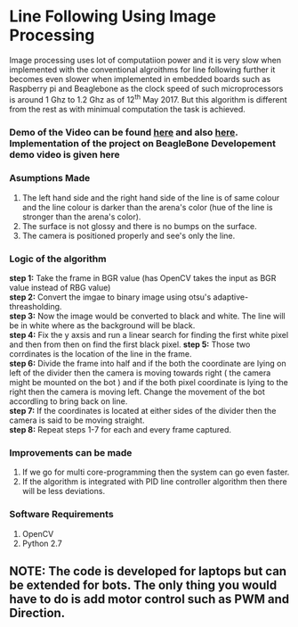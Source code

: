 # Line Following Using Image Processing

Image processing uses lot of computatiion power and it is very slow when implemented with the conventional algroithms for 
line following further it becomes even slower when implemented in embedded boards such as Raspberry pi and Beaglebone as the 
clock speed of such microprocessors is around 1 Ghz to 1.2 Ghz as of 12<sup>th</sup> May 2017. But this algorithm is different 
from the rest as with minimual computation the task is achieved. 

### Demo of the Video can be found [here](https://youtu.be/IWe_ecrxInI) and also [here](https://youtu.be/EIg_iHtmtBk). Implementation of the project on BeagleBone Developement demo video is given here 

### Asumptions Made

 1. The left hand side and the right hand side of the line is of same colour and the line colour is darker than the arena's color (hue of the line is stronger than the arena's color).
 2. The surface is not glossy and there is no bumps on the surface.
 3. The camera is positioned properly and see's only the line. 

### Logic of the algorithm

  **step 1:** Take the frame in BGR value (has OpenCV takes the input as BGR value instead of RBG value)<br/>
  **step 2:** Convert the imgae to binary image using otsu's adaptive-threasholding.<br/>
  **step 3:** Now the image would be converted to black and white. The line will be in white where as the background will be black.<br/>
  **step 4:** Fix the y axsis and run a linear search for finding the first white pixel and then from then on find the first black
              pixel.
  **step 5:** Those two corrdinates is the location of the line in the frame.<br/>
  **step 6:** Divide the frame into half and if the both the coordinate are lying on left of the divider then the camera is
              moving towards right ( the camera might be mounted on the bot ) and if the both pixel coordinate is lying to the 
              right then the camera is moving left. Change the movement of the bot accordling to bring back on line.<br/>
  **step 7:** If the coordinates is located at either sides of the divider then the camera is said to be moving straight.<br/>
  **step 8:** Repeat steps 1-7 for each and every frame captured. <br/>
  
### Improvements can be made

  1. If we go for multi core-programming then the system can go even faster.
  2. If the algorithm is integrated with PID line controller algorithm then there will be less deviations.

### Software Requirements 

  1. OpenCV 
  2. Python 2.7 
 
## NOTE: The code is developed for laptops but can be extended for bots. The only thing you would have to do is add motor control such as PWM and Direction. 
